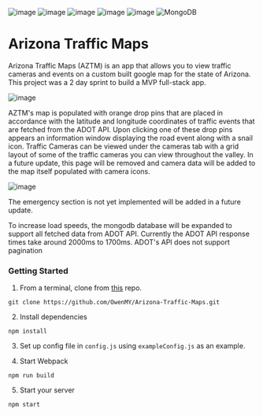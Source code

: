 ![image](https://img.shields.io/badge/JavaScript-323330?style=for-the-badge&logo=javascript&logoColor=F7DF1E) ![image](https://img.shields.io/badge/React-20232A?style=for-the-badge&logo=react&logoColor=61DAFB) ![image](https://img.shields.io/badge/CSS3-1572B6?style=for-the-badge&logo=css3&logoColor=white) ![image](https://img.shields.io/badge/HTML5-E34F26?style=for-the-badge&logo=html5&logoColor=white) ![image](https://img.shields.io/badge/Express.js-000000?style=for-the-badge&logo=express&logoColor=white) ![MongoDB](https://img.shields.io/badge/MongoDB-%234ea94b.svg?style=for-the-badge&logo=mongodb&logoColor=white)

# Arizona Traffic Maps
Arizona Traffic Maps (AZTM) is an app that allows you to view traffic cameras and events on a custom built google map for the state of Arizona. This project was a 2 day sprint to build a MVP full-stack app.

![image](https://lh3.googleusercontent.com/8vx06nJxucGnL_10P1MaSZkHpWRFNE-LOJ4ZU5JVzSfwCZEsQ21607gtTQQtoKehxOrufXAJNUBiDyLjymsmBOZ9-qv2tTkzs7T-1h9qrVUx9RRVSEj6Kn6kwnoKZY83ANLQPagpMA=w2400)

AZTM's map is populated with orange drop pins that are placed in accordance with the latitude and longitude coordinates of traffic events that are fetched from the ADOT API. Upon clicking one of these drop pins appears an information window displaying the road event along with a snail icon.  Traffic Cameras can be viewed under the cameras tab with a grid layout of some of the traffic cameras you can view throughout the valley. In a future update, this page will be removed and camera data will be added to the map itself populated with camera icons.  

![image](https://lh3.googleusercontent.com/kXlnLGIzOm8TuesDOyYgzxBpsDo_2IeFC5uEgsB1RrM-whzq9tsKtB4Qc5KLeZ9XN6t-bsDDaUKImvDfXMURNVwACJrYHDwC5uTkmNJ6LIyscNuazFkhwSUzWfAGRjVCJS-cIv8S9w=w2400)

 The emergency section is not yet implemented will be added in a future update.

To increase load speeds, the mongodb database will be expanded to support all fetched data from ADOT API.  Currently the ADOT API response times take around 2000ms to 1700ms.  ADOT's API does not support pagination

### Getting Started
1. From a terminal, clone from [this](https://github.com/OwenMY/Arizona-Traffic-Maps.git) repo.
```
git clone https://github.com/OwenMY/Arizona-Traffic-Maps.git
```
2. Install dependencies
```
npm install
```

3. Set up config file in `config.js` using `exampleConfig.js` as an example.

4. Start Webpack
```
npm run build
```
5. Start your server
```
npm start
```

